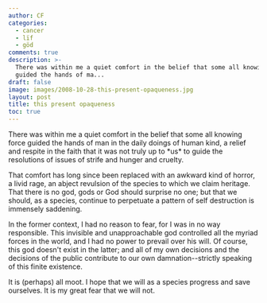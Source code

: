 ```yaml
---
author: CF
categories:
  - cancer
  - lïf
  - göd
comments: true
description: >-
  There was within me a quiet comfort in the belief that some all knowing force
  guided the hands of ma...
draft: false
image: images/2008-10-28-this-present-opaqueness.jpg
layout: post
title: this present opaqueness
toc: true
---
```

    
There was within me a quiet comfort in the belief that some all knowing force guided the hands of man in the daily doings of human kind, a relief and respite in the faith that it was not truly up to \*us\* to guide the resolutions of issues of strife and hunger and cruelty.    
    
That comfort has long since been replaced with an awkward kind of horror, a livid rage, an abject revulsion of the species to which we claim heritage. That there is no god, gods or God should surprise no one; but that we should, as a species, continue to perpetuate a pattern of self destruction is immensely saddening.    
    
In the former context, I had no reason to fear, for I was in no way responsible. This invisible and unapproachable god controlled all the myriad forces in the world, and I had no power to prevail over his will. Of course, this god doesn't exist in the latter; and all of my own decisions and the decisions of the public contribute to our own damnation--strictly speaking of this finite existence.    
    
It is (perhaps) all moot. I hope that we will as a species progress and save ourselves. It is my great fear that we will not.    

